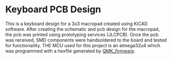 # Keyboard PCB Design
This is a keyboard design for a 3x3 macropad created using KiCAD software. After creating the schematic and pcb design for the macropad, the pcb was printed using prototyping services (JLCPCB). Once the pcb was received, SMD components were handsoldered to the board and tested for functionaility. THE MCU used for this project is an atmega32u4 which was programmed with a hexfile generated by [QMK_firmware](https://github.com/qmk/qmk_firmware).
